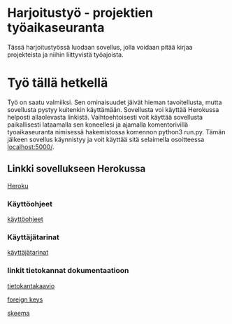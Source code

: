 # Harjoitustyö - projektien työaikaseuranta

Tässä harjoitustyössä luodaan sovellus, jolla voidaan pitää kirjaa projekteista ja niihin liittyvistä työajoista.

# Työ tällä hetkellä

Työ on saatu valmiiksi. Sen ominaisuudet jäivät hieman tavoitellusta, mutta sovellusta pystyy kuitenkin käyttämään. Sovellusta voi käyttää Herokussa helposti allaolevasta linkistä. Vaihtoehtoisesti voit 
käyttää sovellusta paikallisesti lataamalla sen koneellesi ja ajamalla komentorivillä tyoaikaseuranta nimisessä hakemistossa komennon python3 run.py. Tämän jälkeen sovellus käynnistyy ja voit käyttää 
sitä selaimella osoitteessa [localhost:5000/](localhost:5000/). 
## Linkki sovellukseen Herokussa

[Heroku](https://tsoha-tyoaikaseuranta.herokuapp.com/)

### Käyttöohjeet 

[käyttöohjeet](https://github.com/karhuherra/nytsaisitoimia/blob/master/documentation/kayttoohjeet)

### Käyttäjätarinat
[käyttäjätarinat](https://github.com/karhuherra/nytsaisitoimia/blob/master/documentation/userstory)

### linkit tietokannat dokumentaatioon
[tietokantakaavio](https://github.com/karhuherra/nytsaisitoimia/blob/master/documentation/tietokantakaavio.png)

[foreign keys](https://github.com/karhuherra/nytsaisitoimia/blob/master/documentation/foreign%20keys.png)

[skeema](https://github.com/karhuherra/nytsaisitoimia/blob/master/documentation/skeema)

